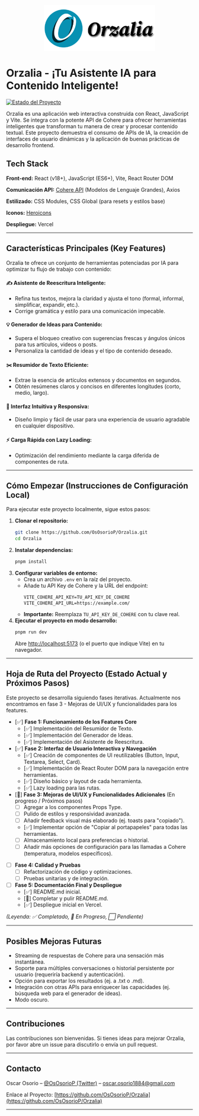 <p align="center">
  <img src="https://github.com/OsOsorioP/Orzalia/blob/main/src/assets/Logo.png?raw=true" alt="Logo de Orzalia" width="300"/>
</p>
<!-- <p align="center">
  <img src="URL_A_TU_GIF_DEMO.gif" alt="Demostración de Orzalia en acción" width="700"/>
</p> -->

# Orzalia - ¡Tu Asistente IA para Contenido Inteligente!

[![Estado del Proyecto](https://img.shields.io/badge/Estado-En%20Mejoras-yellowgreen)](https://github.com/OsOsorioP/Orzalia)

Orzalia es una aplicación web interactiva construida con React, JavaScript y Vite. Se integra con la potente API de Cohere para ofrecer herramientas inteligentes que transforman tu manera de crear y procesar contenido textual. Este proyecto demuestra el consumo de APIs de IA, la creación de interfaces de usuario dinámicas y la aplicación de buenas prácticas de desarrollo frontend.


## Tech Stack
**Front-end:**
React (v18+), 
JavaScript (ES6+), 
Vite, 
React Router DOM

**Comunicación API:** 
[Cohere API](https://cohere.com/) (Modelos de Lenguaje Grandes), 
Axios

**Estilizado:** 
CSS Modules, 
CSS Global (para resets y estilos base)

**Iconos:** 
[Heroicons](https://heroicons.com/)

**Despliegue:** 
Vercel

---

## Características Principales (Key Features)

Orzalia te ofrece un conjunto de herramientas potenciadas por IA para optimizar tu flujo de trabajo con contenido:

#### ✍️ Asistente de Reescritura Inteligente:
* Refina tus textos, mejora la claridad y ajusta el tono (formal, informal, simplificar, expandir, etc.). <br/>
* Corrige gramática y estilo para una comunicación impecable.
#### 💡 Generador de Ideas para Contenido:
* Supera el bloqueo creativo con sugerencias frescas y ángulos únicos para tus artículos, videos o posts.
* Personaliza la cantidad de ideas y el tipo de contenido deseado.
#### ✂️ Resumidor de Texto Eficiente:
* Extrae la esencia de artículos extensos y documentos en segundos.
* Obtén resúmenes claros y concisos en diferentes longitudes (corto, medio, largo).
#### 🎨 Interfaz Intuitiva y Responsiva:
* Diseño limpio y fácil de usar para una experiencia de usuario agradable en cualquier dispositivo.
#### ⚡ Carga Rápida con Lazy Loading:
* Optimización del rendimiento mediante la carga diferida de componentes de ruta.

---

## Cómo Empezar (Instrucciones de Configuración Local)

Para ejecutar este proyecto localmente, sigue estos pasos:

1.  **Clonar el repositorio:**
    ```bash
    git clone https://github.com/OsOsorioP/Orzalia.git
    cd Orzalia
    ```
2.  **Instalar dependencias:**
    ```bash
    pnpm install
    ```
3.  **Configurar variables de entorno:**
    *   Crea un archivo `.env` en la raíz del proyecto.
    *   Añade tu API Key de Cohere y la URL del endpoint:
        ```env
        VITE_COHERE_API_KEY=TU_API_KEY_DE_COHERE
        VITE_COHERE_API_URL=https://example.com/
        ```
    *   **Importante:** Reemplaza `TU_API_KEY_DE_COHERE` con tu clave real.
4.  **Ejecutar el proyecto en modo desarrollo:**
    ```bash
    pnpm run dev
    ```
    Abre [http://localhost:5173](http://localhost:5173) (o el puerto que indique Vite) en tu navegador.

---

## Hoja de Ruta del Proyecto (Estado Actual y Próximos Pasos)

Este proyecto se desarrolla siguiendo fases iterativas. Actualmente nos encontramos en fase 3 - Mejoras de UI/UX y funcionalidades para los features.

*   [✅] **Fase 1: Funcionamiento de los Features Core**
    *   [✅] Implementación del Resumidor de Texto.
    *   [✅] Implementación del Generador de Ideas.
    *   [✅] Implementación del Asistente de Reescritura.
*   [✅] **Fase 2: Interfaz de Usuario Interactiva y Navegación**
    *   [✅] Creación de componentes de UI reutilizables (Button, Input, Textarea, Select, Card).
    *   [✅] Implementación de React Router DOM para la navegación entre herramientas.
    *   [✅] Diseño básico y layout de cada herramienta.
    *   [✅] Lazy loading para las rutas.
*   [🚧] **Fase 3: Mejoras de UI/UX y Funcionalidades Adicionales** (En progreso / Próximos pasos)
    *   [ ] Agregar a los componentes Props Type. 
    *   [ ] Pulido de estilos y responsividad avanzada.
    *   [ ] Añadir feedback visual más elaborado (ej. toasts para "copiado").
    *   [✅] Implementar opción de "Copiar al portapapeles" para todas las herramientas.
    *   [ ] Almacenamiento local para preferencias o historial.
    *   [ ] Añadir más opciones de configuración para las llamadas a Cohere (temperatura, modelos específicos).
*   [ ] **Fase 4: Calidad y Pruebas**
    *   [ ] Refactorización de código y optimizaciones.
    *   [ ] Pruebas unitarias y de integración.
*   [ ] **Fase 5: Documentación Final y Despliegue**
    *   [✅] README.md inicial.
    *   [🚧] Completar y pulir README.md.
    *   [✅] Despliegue inicial en Vercel.

*(Leyenda: ✅ Completado, 🚧 En Progreso, ⬜ Pendiente)*

---

## Posibles Mejoras Futuras

*   Streaming de respuestas de Cohere para una sensación más instantánea.
*   Soporte para múltiples conversaciones o historial persistente por usuario (requeriría backend y autenticación).
*   Opción para exportar los resultados (ej. a .txt o .md).
*   Integración con otras APIs para enriquecer las capacidades (ej. búsqueda web para el generador de ideas).
*   Modo oscuro.

---

## Contribuciones

Las contribuciones son bienvenidas. Si tienes ideas para mejorar Orzalia, por favor abre un issue para discutirlo o envía un pull request.

---

## Contacto

Oscar Osorio – [@OsOsorioP (Twitter)](https://twitter.com/OsOsorioP) – [oscar.osorio1884@gmail.com](mailto:oscar.osorio1884@gmail.com)

Enlace al Proyecto: [https://github.com/OsOsorioP/Orzalia](https://github.com/OsOsorioP/Orzalia)

---

